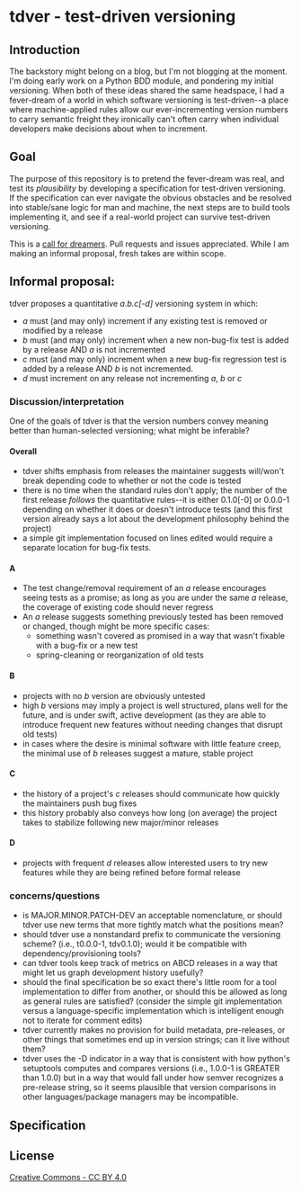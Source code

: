 tdver - test-driven versioning
=====

## Introduction
The backstory might belong on a blog, but I'm not blogging at the moment.
I'm doing early work on a Python BDD module, and pondering my initial
versioning. When both of these ideas shared the same headspace, I had a
fever-dream of a world in which software versioning is test-driven--a place
where machine-applied rules allow our ever-incrementing version numbers to carry
semantic freight they ironically can't often carry when individual developers
make decisions about when to increment.

## Goal
The purpose of this repository is to pretend the fever-dream was real, and
test its _plausibility_ by developing a specification for test-driven
versioning. If the specification can ever navigate the obvious obstacles and be
resolved into stable/sane logic for man and machine, the next steps are to build
tools implementing it, and see if a real-world project can survive test-driven
versioning.

This is a [call for dreamers][a]. Pull requests and issues appreciated. While I
am making an informal proposal, fresh takes are within scope.

## Informal proposal:
tdver proposes a quantitative *a.b.c[-d]* versioning system in which:
- *a* must (and may only) increment if any existing test is removed or modified
by a release
- *b* must (and may only) increment when a new non-bug-fix test is added by a
release AND *a* is not incremented
- *c* must (and may only) increment when a new bug-fix regression test is added
by a release AND *b* is not incremented.
- *d* must increment on any release not incrementing *a*, *b* or *c*


### Discussion/interpretation
One of the goals of tdver is that the version numbers convey meaning better than
human-selected versioning; what might be inferable?

#### Overall
- tdver shifts emphasis from releases the maintainer suggests will/won't
break depending code to whether or not the code is tested
- there is no time when the standard rules don't apply; the number of the first
release _follows_ the quantitative rules--it is either 0.1.0[-0] or 0.0.0-1
depending on whether it does or doesn't introduce tests (and this first version
already says a lot about the development philosophy behind the project)
- a simple git implementation focused on lines edited would require a separate
location for bug-fix tests.

#### A
- The test change/removal requirement of an *a* release encourages seeing tests
as a promise; as long as you are under the same *a* release, the coverage of
existing code should never regress
- An *a* release suggests something previously tested has been removed or
changed, though might be more specific cases:
	- something wasn't covered as promised in a way that wasn't fixable with a
	bug-fix or a new test
	- spring-cleaning or reorganization of old tests

#### B
- projects with no *b* version are obviously untested
- high *b* versions may imply a project is well structured, plans well
for the future, and is under swift, active development (as they are able to
introduce frequent new features without needing changes that disrupt old tests)
- in cases where the desire is minimal software with little feature creep, the
minimal use of *b* releases suggest a mature, stable project

#### C
- the history of a project's *c* releases should communicate how quickly the
maintainers push bug fixes
- this history probably also conveys how long (on average) the project takes to
stabilize following new major/minor releases

#### D
- projects with frequent *d* releases allow interested users to try new features
while they are being refined before formal release

### concerns/questions
- is MAJOR.MINOR.PATCH-DEV an acceptable nomenclature, or should tdver use new
terms that more tightly match what the positions mean?
- should tdver use a nonstandard prefix to communicate the versioning scheme?
(i.e., t0.0.0-1, tdv0.1.0); would it be compatible with dependency/provisioning
tools?
- can tdver tools keep track of metrics on ABCD releases in a way
that might let us graph development history usefully?
- should the final specification be so exact there's little room for a tool
implementation to differ from another, or should this be allowed as long as
general rules are satisfied? (consider the simple git implementation versus a
language-specific implementation which is intelligent enough not to iterate
for comment edits)
- tdver currently makes no provision for build metadata, pre-releases, or other
things that sometimes end up in version strings; can it live without them?
- tdver uses the -D indicator in a way that is consistent with how python's
setuptools computes and compares versions (i.e., 1.0.0-1 is GREATER than 1.0.0)
but in a way that would fall under how semver recognizes a pre-release string,
so it seems plausible that version comparisons in other languages/package
managers may be incompatible.

## Specification

## License
[Creative Commons - CC BY 4.0](http://creativecommons.org/licenses/by/4.0/)

[a]: http://en.wikisource.org/wiki/Ode_(O%27Shaughnessy) "Ode, by O'Shaughnessy"

